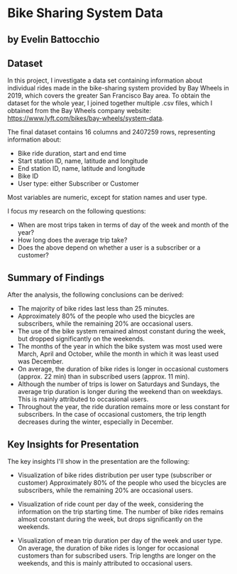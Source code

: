 # Bike Sharing System Data
## by Evelin Battocchio


## Dataset

In this project, I investigate a data set containing information about individual rides made in the bike-sharing system provided by Bay Wheels in 2019, which covers the greater San Francisco Bay area. To obtain the dataset for the whole year, I joined together multiple .csv files, which I obtained from the Bay Wheels company website: https://www.lyft.com/bikes/bay-wheels/system-data.

The final dataset contains 16 columns and 2407259 rows, representing information about:

* Bike ride duration, start and end time
* Start station ID, name, latitude and longitude
* End station ID, name, latitude and longitude
* Bike ID
* User type: either Subscriber or Customer

Most variables are numeric, except for station names and user type.

I focus my research on the following questions:

* When are most trips taken in terms of day of the week and month of the year?
* How long does the average trip take?
* Does the above depend on whether a user is a subscriber or a customer?


## Summary of Findings

After the analysis, the following conclusions can be derived:

* The majority of bike rides last less than 25 minutes.
* Approximately 80% of the people who used the bicycles are subscribers, while the remaining 20% are occasional users.
* The use of the bike system remained almost constant during the week, but dropped significantly on the weekends.
* The months of the year in which the bike system was most used were March, April and October, while the month in which it was least used was December.
* On average, the duration of bike rides is longer in occasional customers (approx. 22 min) than in subscribed users (approx. 11 min).
* Although the number of trips is lower on Saturdays and Sundays, the average trip duration is longer during the weekend than on weekdays. This is mainly attributed to occasional users.
* Throughout the year, the ride duration remains more or less constant for subscribers. In the case of occasional customers, the trip length decreases during the winter, especially in December.


## Key Insights for Presentation

The key insights I'll show in the presentation are the following:

* Visualization of bike rides distribution per user type (subscriber or customer)
Approximately 80% of the people who used the bicycles are subscribers, while the remaining 20% are occasional users.

* Visualization of ride count per day of the week, considering the information on the trip starting time.
The number of bike rides remains almost constant during the week, but drops significantly on the weekends.

* Visualization of mean trip duration per day of the week and user type.
On average, the duration of bike rides is longer for occasional customers than for subscribed users. Trip lengths are longer on the weekends, and this is mainly attributed to occasional users.


